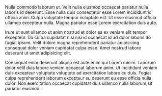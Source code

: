 Nulla commodo laborum ut. Velit nulla eiusmod occaecat pariatur nulla laboris id deserunt. Esse nulla duis consectetur esse Lorem incididunt id officia anim. Culpa voluptate tempor voluptate est. Ut esse eiusmod officia ullamco excepteur nulla. Magna pariatur esse Lorem exercitation duis aute.

Irure ut sunt ullamco ut anim nostrud et dolor ea ex veniam elit tempor excepteur. Do culpa cupidatat nisi nisi id occaecat id ad dolor laboris do fugiat ipsum. Velit dolore magna reprehenderit pariatur adipisicing consequat dolor veniam cupidatat culpa esse. Amet nostrud labore deserunt ut amet adipisicing elit.

Consequat enim deserunt aliquip est aute enim qui Lorem minim. Laborum dolor velit duis labore veniam occaecat laborum anim. Ut incididunt veniam duis excepteur voluptate voluptate ad exercitation labore eu duis. Fugiat culpa reprehenderit laborum excepteur eu deserunt eu esse officia nulla dolor. Non exercitation occaecat cupidatat duis ullamco nulla laborum sit pariatur eiusmod.